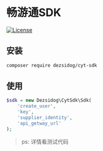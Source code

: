 # 畅游通SDK

[![License](http://www.wtfpl.net/wp-content/uploads/2012/12/wtfpl-badge-1.png)](LICENSE)

## 安装
```bash
composer require dezsidog/cyt-sdk
```

## 使用
```PHP
$sdk = new Dezsidog\CytSdk\Sdk(
    'create_user',
    'key',
    'supplier_identity',
    'api_getway_url'
);
```

> ps: 详情看测试代码
